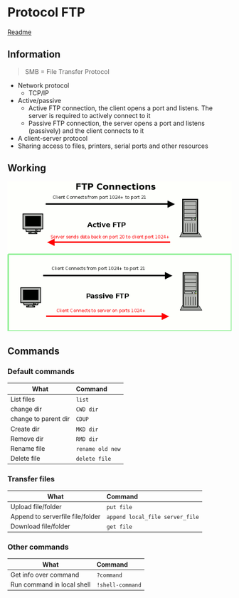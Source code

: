 # Protocol FTP
[Readme](../README.md)
## Information

> SMB = File Transfer Protocol

- Network protocol 
  - TCP/IP
- Active/passive
  - Active FTP connection, the client opens a port and listens. The server is required to actively connect to it
  - Passive FTP connection, the server opens a port and listens (passively) and the client connects to it
- A client-server protocol 
- Sharing access to files, printers, serial ports and other resources

## Working

![FTP working](../Images/FTP_Working.png)

## Commands
### Default commands

| What                 | Command            |
| -------------------- | :----------------- |
| List files           | ```list```         |
| change dir           | ```CWD dir```      |
| change to parent dir | ```CDUP```         |
| Create dir           | ```MKD dir```      |
| Remove dir           | ```RMD dir```      |
| Rename file          | ```rename old new``` |
| Delete file          | ```delete file```    |

### Transfer files

| What                             | Command                           |
| -------------------------------- | :-------------------------------- |
| Upload file/folder               | ```put file```                   |
| Append to serverfile file/folder | ```append local_file server_file``` |
| Download file/folder             | ```get file```                   |

### Other commands

| What                       | Command               |
| -------------------------- | :-------------------- |
| Get info over command      | ```?command```       |
| Run command in local shell | ```!shell-command``` |